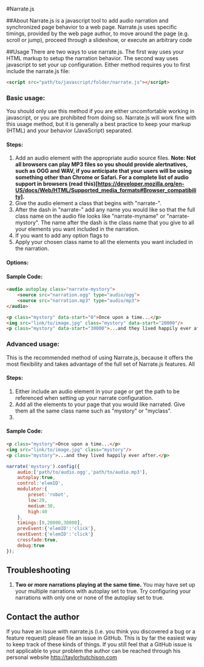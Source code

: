 #Narrate.js

##About
Narrate.js is a javascript tool to add audio narration and synchronized page behavior to a web page. Narrate.js uses specific timings, provided by the web page author, to move around the page (e.g. scroll or jump), proceed through a slideshow, or execute an arbitrary code

##Usage
There are two ways to use narrate.js. The first way uses your HTML markup to setup the narration behavior. The second way uses javascript to set your up configuration. Either method requires you to first include the narrate.js file:

```html
<script src="path/to/javascript/folder/narrate.js"></script>
```

### Basic usage:
You should only use this method if you are either uncomfortable working in javascript, or you are prohibited from doing so. Narrate.js will work fine with this usage method, but it is generally a best practice to keep your markup (HTML) and your behavior (JavaScript) separated.

#### Steps:
1. Add an audio element with the appropriate audio source files. **Note: Not all browsers can play MP3 files so you should provide alertnatives, such as OGG and WAV, if you anticipate that your users will be using something other than Chrome or Safari. For a complete list of audio support in browsers (read this)[https://developer.mozilla.org/en-US/docs/Web/HTML/Supported_media_formats#Browser_compatibility].**
2. Give the audio element a class that begins with "narrate-".
3. After the dash in "narrate-" add any name you would like so that the full class name on the audio file looks like "narrate-myname" or "narrate-mystory". The name after the dash is the class name that you give to all your elements you want included in the narration.
4. If you want to add any option flags to
5. Apply your chosen class name to all the elements you want included in the narration.



#### Options:


#### Sample Code:
```html
<audio autoplay class="narrate-mystory">
    <source src="narration.ogg" type="audio/ogg">
    <source src="narration.mp3" type="audio/mp3">
</audio>

<p class="mystory" data-start="0">Once upon a time...</p>
<img src="link/to/image.jpg" class="mystory" data-start="20000"/>
<p class="mystory" data-start="30000">...and they lived happily ever after.</p>
```


### Advanced usage:
This is the recommended method of using Narrate.js, because it offers the most flexibility and takes advantage of the full set of Narrate.js features. All

#### Steps:
1. Either include an audio element in your page or get the path to be referenced when setting up your narrate configuration.
2. Add all the elements to your page that you would like narrated. Give them all the same class name such as "mystory" or "myclass".
3.

#### Sample Code:
```html
<p class="mystory">Once upon a time...</p>
<img src="link/to/image.jpg" class="mystory"/>
<p class="mystory">...and they lived happily ever after.</p>
```

```javascript
narrate('mystory').config({
    audio:['path/to/audio.ogg','path/to/audio.mp3'],
    autoplay:true,
    control:'elemID',
    modulator:{
        preset:'robot',
        low:20,
        medium:30,
        high:40
    },
    timings:[0,20000,30000],
    prevEvent:{'elemID':'click'},
    nextEvent:{'elemID':'click'}
    crossfade:true,
    debug:true
});
```

## Troubleshooting
1. **Two or more narrations playing at the same time.**
    You may have set up your multiple narrations with autoplay set to true. Try configuring your narrations with only one or none of the autoplay set to true.

## Contact the author
If you have an issue with narrate.js (i.e. you think you discovered a bug or a feature request) please file an issue in GitHub. This is by far the easiest way to keep track of these kinds of things. If you still feel that a GitHub issue is not applicable to your problem the author can be reached through his personal website http://taylorhutchison.com



